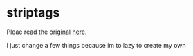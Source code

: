 # striptags

Pleae read the original [here]([https://www.php.net/manual/en/function.strip-tags.php](https://github.com/ericnorris/striptags)).

I just change a few things because im to lazy to create my own
